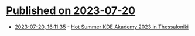 # [Published on 2023-07-20](index.md)

* [2023-07-20, 16:11:35](https://lobste.rs/s/mlrde5/hot_summer_kde_akademy_2023_thessaloniki) - [Hot Summer KDE Akademy 2023 in Thessaloniki](https://blog.broulik.de/2023/07/hot-summer-akademy-2023-in-thessaloniki/)

